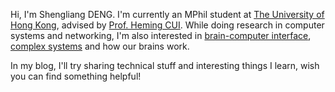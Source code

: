 Hi, I'm Shengliang DENG. I'm currently an MPhil student at [The University of Hong Kong](https://www.hku.hk/), advised by [Prof. Heming CUI](https://www.cs.hku.hk/~heming). While doing research in computer systems and networking, I'm also interested in [brain-computer interface](https://en.wikipedia.org/wiki/Brain–computer_interface), [complex systems](https://en.wikipedia.org/wiki/Complex_system) and how our brains work.

In my blog, I'll try sharing technical stuff and interesting things I learn, wish you can find something helpful!

